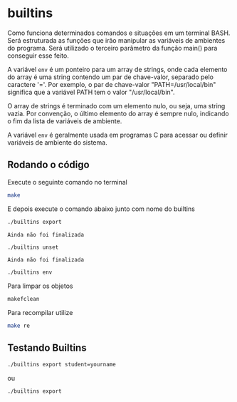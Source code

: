 # builtins
Como funciona determinados comandos e situações em um terminal BASH. Será estruturada as funções que irão manipular as variáveis de ambientes do programa. Será utilizado o terceiro parâmetro da função main() para conseguir esse feito.

A variável `env` é um ponteiro para um array de strings, onde cada elemento do array é uma string contendo um par de chave-valor, separado pelo caractere '='. Por exemplo, o par de chave-valor "PATH=/usr/local/bin" significa que a variável PATH tem o valor "/usr/local/bin".

O array de strings é terminado com um elemento nulo, ou seja, uma string vazia. Por convenção, o último elemento do array é sempre nulo, indicando o fim da lista de variáveis de ambiente.

A variável `env` é geralmente usada em programas C para acessar ou definir variáveis de ambiente do sistema.

## Rodando o código
Execute o seguinte comando no terminal 
```bash 
make
```
E depois execute o comando abaixo junto com nome do builtins
```bash 
./builtins export
```
`Ainda não foi finalizada`
```bash 
./builtins unset
```
`Ainda não foi finalizada`
```bash 
./builtins env
```
Para limpar os objetos
```bash 
makefclean
``` 
Para recompilar utilize 
```bash
make re
```

## Testando Builtins

```bash 
./builtins export student=yourname 
```
ou 
```bash 
./builtins export
```
